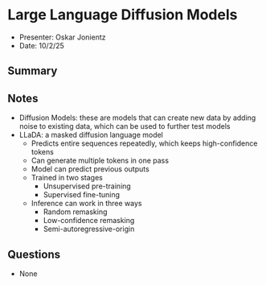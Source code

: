 # Large Language Diffusion Models
- Presenter: Oskar Jonientz
- Date: 10/2/25

## Summary


## Notes
- Diffusion Models: these are models that can create new data by adding noise to existing data, which can be used to further test models
- LLaDA: a masked diffusion language model
  - Predicts entire sequences repeatedly, which keeps high-confidence tokens
  - Can generate multiple tokens in one pass
  - Model can predict previous outputs
  - Trained in two stages
    - Unsupervised pre-training
    - Supervised fine-tuning
  - Inference can work in three ways
    - Random remasking
    - Low-confidence remasking
    - Semi-autoregressive-origin

## Questions
- None
